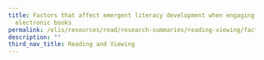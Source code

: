 ```yaml
---
title: Factors that affect emergent literacy development when engaging with
  electronic books
permalink: /elis/resources/read/research-summaries/reading-viewing/factors-affect-emergent-literacy-development/
description: ""
third_nav_title: Reading and Viewing
---
```

